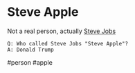 # Steve Apple
Not a real person, actually [Steve Jobs](steve-jobs.md)

```obsi
Q: Who called Steve Jobs "Steve Apple"?
A: Donald Trump
```
#person #apple